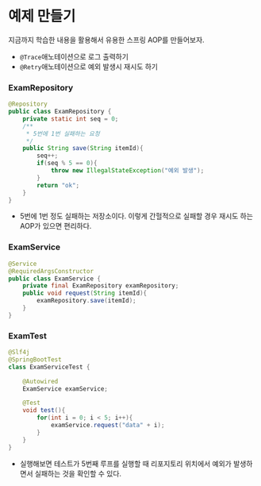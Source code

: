 # 예제 만들기

지금까지 학습한 내용을 활용해서 유용한 스프링 AOP를 만들어보자.
- ```@Trace```애노테이션으로 로그 출력하기
- ```@Retry```애노테이션으로 예외 발생시 재시도 하기

### ExamRepository

```java
@Repository
public class ExamRepository {
    private static int seq = 0;
    /**
     * 5번에 1번 실패하는 요청
     */
    public String save(String itemId){
        seq++;
        if(seq % 5 == 0){
            throw new IllegalStateException("예외 발생");
        }
        return "ok";
    }
}
```
- 5번에 1번 정도 실패하는 저장소이다. 이렇게 간헐적으로 실패할 경우 재시도 하는 AOP가 있으면 편리하다.

### ExamService

```java
@Service
@RequiredArgsConstructor
public class ExamService {
    private final ExamRepository examRepository;
    public void request(String itemId){
        examRepository.save(itemId);
    }
}
```
### ExamTest

```java
@Slf4j
@SpringBootTest
class ExamServiceTest {

    @Autowired
    ExamService examService;

    @Test
    void test(){
        for(int i = 0; i < 5; i++){
            examService.request("data" + i);
        }
    }
}
```
- 실행해보면 테스트가 5번째 루프를 실행할 때 리포지토리 위치에서 예외가 발생하면서 실패하는 것을 확인할 수 있다.